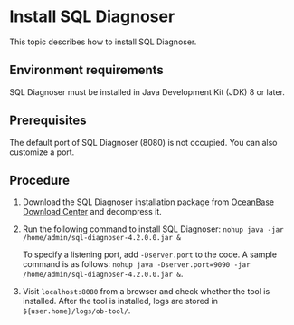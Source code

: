 # Install SQL Diagnoser

This topic describes how to install SQL Diagnoser.

## Environment requirements

SQL Diagnoser must be installed in Java Development Kit (JDK) 8 or later.

## Prerequisites

The default port of SQL Diagnoser (8080) is not occupied. You can also customize a port.

## Procedure

1. Download the SQL Diagnoser installation package from [OceanBase Download Center](https://en.oceanbase.com/softwarecenter) and decompress it.
   
2. Run the following command to install SQL Diagnoser:
   ```nohup java -jar /home/admin/sql-diagnoser-4.2.0.0.jar &```

   To specify a listening port, add `-Dserver.port` to the code. A sample command is as follows: `nohup java -Dserver.port=9090 -jar /home/admin/sql-diagnoser-4.2.0.0.jar &`.

3. Visit `localhost:8080` from a browser and check whether the tool is installed.
   After the tool is installed, logs are stored in `${user.home}/logs/ob-tool/`.
